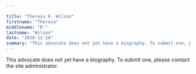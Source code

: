 ```yaml
---

title: "Theresa R. Wilson"
firstname: "Theresa"
middlename: "R."
lastname: "Wilson"
date: "2020-12-14"
summary: "This advocate does not yet have a biography. To submit one, please contact the site administrator."
---
```

This advocate does not yet have a biography. To submit one, please contact the site administrator.

